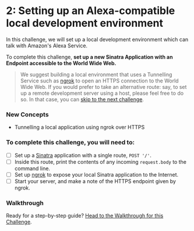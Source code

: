 # 2: Setting up an Alexa-compatible local development environment

In this challenge, we will set up a local development environment which can talk with Amazon's Alexa Service.

To complete this challenge, **set up a new Sinatra Application with an Endpoint accessible to the World Wide Web.**

> We suggest building a local environment that uses a Tunnelling Service such as [ngrok](https://ngrok.com) to open an HTTPS connection to the World Wide Web. If you would prefer to take an alternative route: say, to set up a remote development server using a host, please feel free to do so. In that case, you can [skip to the next challenge](3_linking_amazon_to_our_endpoint.md).

### New Concepts

- Tunnelling a local application using ngrok over HTTPS

### To complete this challenge, you will need to:

- [ ] Set up a [Sinatra](http://www.sinatrarb.com/) application with a single route, `POST '/'`.
- [ ] Inside this route, print the contents of any incoming `request.body` to the command line.
- [ ] Set up [ngrok](https://ngrok.com) to expose your local Sinatra application to the Internet.
- [ ] Start your server, and make a note of the HTTPS endpoint given by ngrok.

### Walkthrough

Ready for a step-by-step guide? [Head to the Walkthrough for this Challenge](walkthroughs/2_local_development_environment_setup.md).